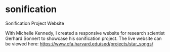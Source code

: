# sonification
Sonification Project Website

With Michelle Kennedy, I created a responsive website for research scientist Gerhard Sonnert to showcase his sonification project. The live website can be viewed here: https://www.cfa.harvard.edu/sed/projects/star_songs/
